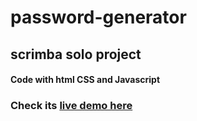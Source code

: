 # password-generator
<h2>scrimba solo project</h2>
<h4>Code with html CSS and Javascript</h4>
<h3>Check its <a href="https://random-password-1.netlify.app/">live demo here</a></h3>
